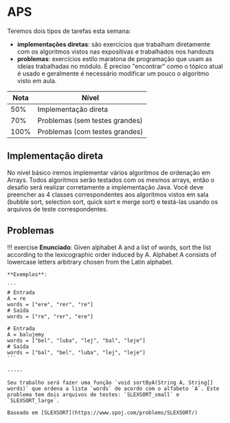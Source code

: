 # APS

Teremos dois tipos de tarefas esta semana:

- **implementações diretas**: são exercícios que trabalham diretamente com os algoritmos vistos nas expositivas e trabalhados nos handouts
- **problemas**: exercícios estilo maratona de programação que usam as ideias trabalhadas no módulo. É preciso "encontrar" como o tópico atual é usado e geralmente é necessário modificar um pouco o algoritmo visto em aula. 

| Nota | Nível                          |
| ---- | ------------------------------ |
| 50%  | Implementação direta           |
| 70%  | Problemas (sem testes grandes) |
| 100% | Problemas (com testes grandes) |


## Implementação direta

No nível básico iremos implementar vários algoritmos de ordenação em Arrays. Todos algoritmos serão testados com os mesmos arrays, então o desafio será realizar corretamente a implementação Java. Você deve preencher as 4 classes correspondentes aos algoritmos vistos em sala (bubble sort, selection sort, quick sort e merge sort) e testá-las usando os arquivos de teste correspondentes. 

## Problemas

!!! exercise 
    **Enunciado**: Given alphabet A and a list of words, sort the list according to the lexicographic order induced by A. Alphabet A consists of lowercase letters arbitrary chosen from the Latin alphabet. 

    **Exemplos**:

    ```
    # Entrada
    A = re
    words = ["ere", "rer", "re"]
    # Saída
    words = ["re", "rer", "ere"]

    # Entrada
    A = balujemy    
    words = ["bel", "luba", "lej", "bal", "leje"]
    # Saída
    words = ["bal", "bel", "luba", "lej", "leje"]
    ```

    -----

    Seu trabalho será fazer uma função `void sortByA(String A, String[] words)` que ordena a lista `words` de acordo com o alfabeto `A`. Este problema tem dois arquivos de testes: `SLEXSORT_small` e `SLEXSORT_large`. 
    
    Baseado em [SLEXSORT](https://www.spoj.com/problems/SLEXSORT/)